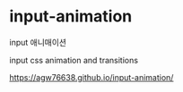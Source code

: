 # input-animation

input 애니매이션

input css animation and transitions

https://agw76638.github.io/input-animation/